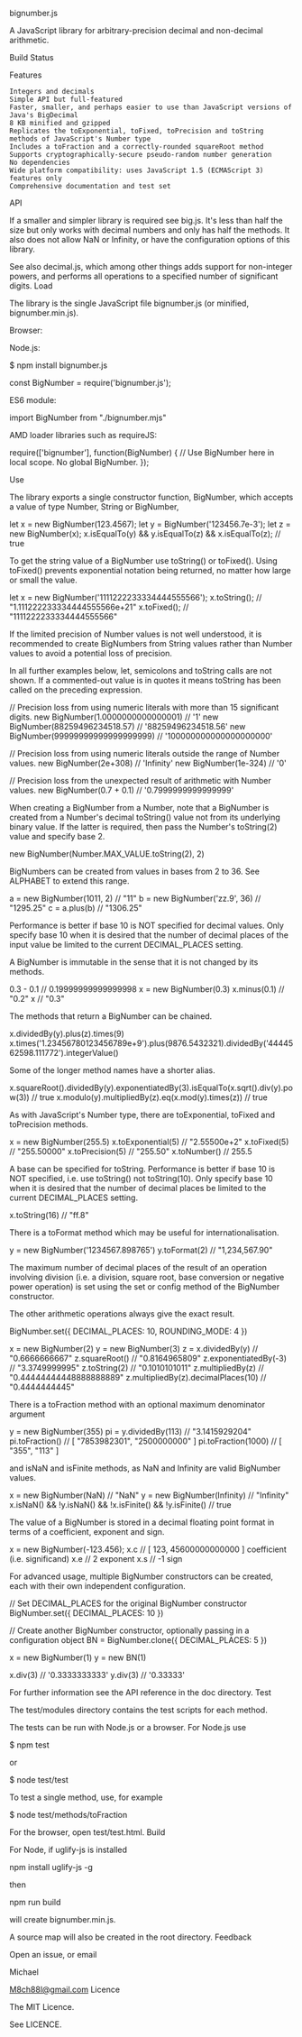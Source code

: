 bignumber.js

A JavaScript library for arbitrary-precision decimal and non-decimal arithmetic.

Build Status

Features

    Integers and decimals
    Simple API but full-featured
    Faster, smaller, and perhaps easier to use than JavaScript versions of Java's BigDecimal
    8 KB minified and gzipped
    Replicates the toExponential, toFixed, toPrecision and toString methods of JavaScript's Number type
    Includes a toFraction and a correctly-rounded squareRoot method
    Supports cryptographically-secure pseudo-random number generation
    No dependencies
    Wide platform compatibility: uses JavaScript 1.5 (ECMAScript 3) features only
    Comprehensive documentation and test set

API

If a smaller and simpler library is required see big.js. It's less than half the size but only works with decimal numbers and only has half the methods. It also does not allow NaN or Infinity, or have the configuration options of this library.

See also decimal.js, which among other things adds support for non-integer powers, and performs all operations to a specified number of significant digits.
Load

The library is the single JavaScript file bignumber.js (or minified, bignumber.min.js).

Browser:

<script src='path/to/bignumber.js'></script>

Node.js:

$ npm install bignumber.js

const BigNumber = require('bignumber.js');

ES6 module:

import BigNumber from "./bignumber.mjs"

AMD loader libraries such as requireJS:

require(['bignumber'], function(BigNumber) {
    // Use BigNumber here in local scope. No global BigNumber.
});

Use

The library exports a single constructor function, BigNumber, which accepts a value of type Number, String or BigNumber,

let x = new BigNumber(123.4567);
let y = BigNumber('123456.7e-3');
let z = new BigNumber(x);
x.isEqualTo(y) && y.isEqualTo(z) && x.isEqualTo(z);      // true

To get the string value of a BigNumber use toString() or toFixed(). Using toFixed() prevents exponential notation being returned, no matter how large or small the value.

let x = new BigNumber('1111222233334444555566');
x.toString();                       // "1.111222233334444555566e+21"
x.toFixed();                        // "1111222233334444555566"

If the limited precision of Number values is not well understood, it is recommended to create BigNumbers from String values rather than Number values to avoid a potential loss of precision.

In all further examples below, let, semicolons and toString calls are not shown. If a commented-out value is in quotes it means toString has been called on the preceding expression.

// Precision loss from using numeric literals with more than 15 significant digits.
new BigNumber(1.0000000000000001)         // '1'
new BigNumber(88259496234518.57)          // '88259496234518.56'
new BigNumber(99999999999999999999)       // '100000000000000000000'

// Precision loss from using numeric literals outside the range of Number values.
new BigNumber(2e+308)                     // 'Infinity'
new BigNumber(1e-324)                     // '0'

// Precision loss from the unexpected result of arithmetic with Number values.
new BigNumber(0.7 + 0.1)                  // '0.7999999999999999'

When creating a BigNumber from a Number, note that a BigNumber is created from a Number's decimal toString() value not from its underlying binary value. If the latter is required, then pass the Number's toString(2) value and specify base 2.

new BigNumber(Number.MAX_VALUE.toString(2), 2)

BigNumbers can be created from values in bases from 2 to 36. See ALPHABET to extend this range.

a = new BigNumber(1011, 2)          // "11"
b = new BigNumber('zz.9', 36)       // "1295.25"
c = a.plus(b)                       // "1306.25"

Performance is better if base 10 is NOT specified for decimal values. Only specify base 10 when it is desired that the number of decimal places of the input value be limited to the current DECIMAL_PLACES setting.

A BigNumber is immutable in the sense that it is not changed by its methods.

0.3 - 0.1                           // 0.19999999999999998
x = new BigNumber(0.3)
x.minus(0.1)                        // "0.2"
x                                   // "0.3"

The methods that return a BigNumber can be chained.

x.dividedBy(y).plus(z).times(9)
x.times('1.23456780123456789e+9').plus(9876.5432321).dividedBy('4444562598.111772').integerValue()

Some of the longer method names have a shorter alias.

x.squareRoot().dividedBy(y).exponentiatedBy(3).isEqualTo(x.sqrt().div(y).pow(3))    // true
x.modulo(y).multipliedBy(z).eq(x.mod(y).times(z))                                   // true

As with JavaScript's Number type, there are toExponential, toFixed and toPrecision methods.

x = new BigNumber(255.5)
x.toExponential(5)                  // "2.55500e+2"
x.toFixed(5)                        // "255.50000"
x.toPrecision(5)                    // "255.50"
x.toNumber()                        //  255.5

A base can be specified for toString. Performance is better if base 10 is NOT specified, i.e. use toString() not toString(10). Only specify base 10 when it is desired that the number of decimal places be limited to the current DECIMAL_PLACES setting.

x.toString(16)                     // "ff.8"

There is a toFormat method which may be useful for internationalisation.

y = new BigNumber('1234567.898765')
y.toFormat(2)                       // "1,234,567.90"

The maximum number of decimal places of the result of an operation involving division (i.e. a division, square root, base conversion or negative power operation) is set using the set or config method of the BigNumber constructor.

The other arithmetic operations always give the exact result.

BigNumber.set({ DECIMAL_PLACES: 10, ROUNDING_MODE: 4 })

x = new BigNumber(2)
y = new BigNumber(3)
z = x.dividedBy(y)                        // "0.6666666667"
z.squareRoot()                            // "0.8164965809"
z.exponentiatedBy(-3)                     // "3.3749999995"
z.toString(2)                             // "0.1010101011"
z.multipliedBy(z)                         // "0.44444444448888888889"
z.multipliedBy(z).decimalPlaces(10)       // "0.4444444445"

There is a toFraction method with an optional maximum denominator argument

y = new BigNumber(355)
pi = y.dividedBy(113)               // "3.1415929204"
pi.toFraction()                     // [ "7853982301", "2500000000" ]
pi.toFraction(1000)                 // [ "355", "113" ]

and isNaN and isFinite methods, as NaN and Infinity are valid BigNumber values.

x = new BigNumber(NaN)                                           // "NaN"
y = new BigNumber(Infinity)                                      // "Infinity"
x.isNaN() && !y.isNaN() && !x.isFinite() && !y.isFinite()        // true

The value of a BigNumber is stored in a decimal floating point format in terms of a coefficient, exponent and sign.

x = new BigNumber(-123.456);
x.c                                 // [ 123, 45600000000000 ]  coefficient (i.e. significand)
x.e                                 // 2                        exponent
x.s                                 // -1                       sign

For advanced usage, multiple BigNumber constructors can be created, each with their own independent configuration.

// Set DECIMAL_PLACES for the original BigNumber constructor
BigNumber.set({ DECIMAL_PLACES: 10 })

// Create another BigNumber constructor, optionally passing in a configuration object
BN = BigNumber.clone({ DECIMAL_PLACES: 5 })

x = new BigNumber(1)
y = new BN(1)

x.div(3)                            // '0.3333333333'
y.div(3)                            // '0.33333'

For further information see the API reference in the doc directory.
Test

The test/modules directory contains the test scripts for each method.

The tests can be run with Node.js or a browser. For Node.js use

$ npm test

or

$ node test/test

To test a single method, use, for example

$ node test/methods/toFraction

For the browser, open test/test.html.
Build

For Node, if uglify-js is installed

npm install uglify-js -g

then

npm run build

will create bignumber.min.js.

A source map will also be created in the root directory.
Feedback

Open an issue, or email

Michael

M8ch88l@gmail.com
Licence

The MIT Licence.

See LICENCE.